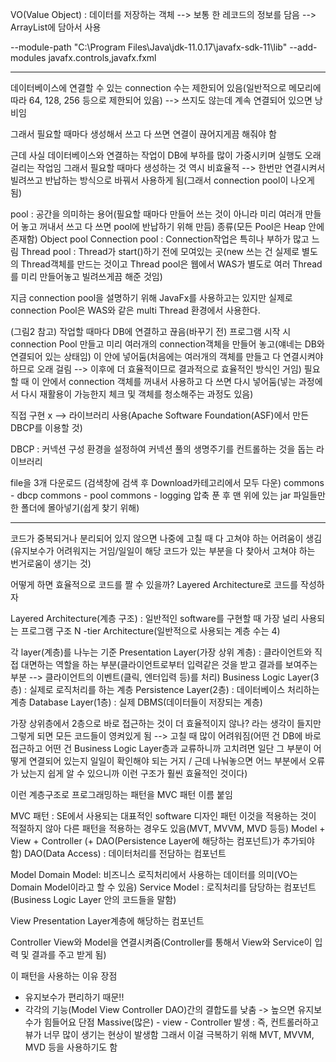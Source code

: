 VO(Value Object) : 데이터를 저장하는 객체 --> 보통 한 레코드의 정보를 담음 
--> ArrayList에 담아서 사용

--module-path "C:\Program Files\Java\jdk-11.0.17\javafx-sdk-11\lib" --add-modules javafx.controls,javafx.fxml

-----------------------------------------------------------------------------------------------------------------

데이터베이스에 연결할 수 있는 connection 수는 제한되어 있음(일반적으로 메모리에 따라 64, 128, 256 등으로 제한되어 있음) --> 쓰지도 않는데 계속 연결되어 있으면 낭비임

그래서 필요할 때마다 생성해서 쓰고 다 쓰면 연결이 끊어지게끔 해줘야 함

근데 사실 데이터베이스와 연결하는 작업이 DB에 부하를 많이 가중시키며 실행도 오래 걸리는 작업임
그래서 필요할 때마다 생성하는 것 역시 비효율적
--> 한번만 연결시켜서 빌려쓰고 반납하는 방식으로 바꿔서 사용하게 됨(그래서 connection pool이 나오게 됨)

pool : 공간을 의미하는 용어(필요할 때마다 만들어 쓰는 것이 아니라 미리 여러개 만들어 놓고 꺼내서 쓰고 다 쓰면 pool에 반납하기 위해 만듬)
종류(모든 Pool은 Heap 안에 존재함)
Object pool
Connection pool : Connection작업은 특히나 부하가 많고 느림
Thread pool : Thread가 start()하기 전에 모여있는 곳(new 쓰는 건 실제로 별도의 Thread객체를 만드는 것이고 Thread pool은 웹에서 WAS가 별도로 여러 Thread를 미리 만들어놓고 빌려쓰게끔 해준 것임)

지금 connection pool을 설명하기 위해 JavaFx를 사용하고는 있지만 실제로 connection Pool은 WAS와 같은 multi Thread 환경에서 사용한다.

(그림2 참고)
작업할 때마다 DB에 연결하고 끊음(바꾸기 전)
프로그램 시작 시 connection Pool 만들고 미리 여러개의 connection객체을 만들어 놓고(얘네는 DB와 연결되어 있는 상태임) 이 안에 넣어둠(처음에는 여러개의 객체를 만들고 다 연결시켜야 하므로 오래 걸림 --> 이후에 더 효율적이므로 결과적으로 효율적인 방식인 거임)
필요할 때 이 안에서 connection 객체를 꺼내서 사용하고 다 쓰면 다시 넣어둠(넣는 과정에서 다시 재활용이 가능한지 체크 및 객체를 청소해주는 과정도 있음)

직접 구현 x --> 라이브러리 사용(Apache Software Foundation(ASF)에서 만든 DBCP를 이용할 것)

DBCP : 커넥션 구성 환경을 설정하여 커넥션 풀의 생명주기를 컨트롤하는 것을 돕는 라이브러리

file을 3개 다운로드 (검색창에 검색 후 Download카테고리에서 모두 다운)
commons - dbcp
commons - pool
commons - logging
압축 푼 후 맨 위에 있는 jar 파일들만 한 폴더에 몰아넣기(쉽게 찾기 위해)

---------------------------------------------------------------------------------------------------------------

코드가 중복되거나 분리되어 있지 않으면 나중에 고칠 때 다 고쳐야 하는 어려움이 생김(유지보수가 어려워지는 거임/일일이 해당 코드가 있는 부분을 다 찾아서 고쳐야 하는 번거로움이 생기는 것)

어떻게 하면 효율적으로 코드를 짤 수 있을까? Layered Architecture로 코드를 작성하자

Layered Architecture(계층 구조) : 일반적인 software를 구현할 때 가장 널리 사용되는 프로그램 구조
N -tier Architecture(일반적으로 사용되는 계층 수는 4)

각 layer(계층)를 나누는 기준
Presentation Layer(가장 상위 계층) : 클라이언트와 직접 대면하는 역할을 하는 부분(클라이언트로부터 입력같은 것을 받고 결과를 보여주는 부분 --> 클라이언트의 이벤트(클릭, 엔터입력 등)를 처리)
Business Logic Layer(3층) : 실제로 로직처리를 하는 계층
Persistence Layer(2층) : 데이터베이스 처리하는 계층
Database Layer(1층) : 실제 DBMS(데이터들이 저장되는 계층)

가장 상위층에서 2층으로 바로 접근하는 것이 더 효율적이지 않나? 라는 생각이 들지만 그렇게 되면 모든 코드들이 영켜있게 됨 --> 고칠 때 많이 어려워짐(어떤 건 DB에 바로 접근하고 어떤 건 Business Logic Layer층과 교류하니까 고치려면 일단 그 부분이 어떻게 연결되어 있는지 일일이 확인해야 되는 거지 / 근데 나눠놓으면 어느 부분에서 오류가 났는지 쉽게 알 수 있으니까 이런 구조가 훨씬 효율적인 것이다)

이런 계층구조로 프로그래밍하는 패턴을 MVC 패턴 이름 붙임


MVC 패턴 : SE에서 사용되는 대표적인 software 디자인 패턴
이것을 적용하는 것이 적절하지 않아 다른 패턴을 적용하는 경우도 있음(MVT, MVVM, MVD 등등)
Model + View + Controller (+ DAO(Persistence Layer에 해당하는 컴포넌트)가 추가되야 함)
DAO(Data Access) : 데이터처리를 전담하는 컴포넌트

Model 
Domain Model: 비즈니스 로직처리에서 사용하는 데이터를 의미(VO는 Domain Model이라고 할 수 있음)
Service Model : 로직처리를 담당하는 컴포넌트(Business Logic Layer 안의 코드들을 말함)

View
Presentation Layer계층에 해당하는 컴포넌트

Controller
View와 Model을 연결시켜줌(Controller를 통해서 View와 Service이 입력 및 결과를 주고 받게 됨)

이 패턴을 사용하는 이유
장점
- 유지보수가 편리하기 때문!!
- 각각의 기능(Model View Controller DAO)간의 결합도를 낮춤 -> 높으면 유지보수가 힘들어요
단점
Massive(많은) - view - Controller 발생 : 즉, 컨트롤러하고 뷰가 너무 많이 생기는 현상이 발생함
그래서 이걸 극복하기 위해 MVT, MVVM, MVD 등을 사용하기도 함